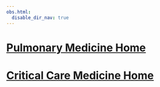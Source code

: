 ```yaml
---
obs.html:
  disable_dir_nav: true
---
```

   
# [Pulmonary Medicine Home](./Pulmonary%20Medicine/Pulmonary%20Medicine%20Home.md)   
# [Critical Care Medicine Home](./Critical%20Care%20Medicine/Critical%20Care%20Medicine%20Home.md)